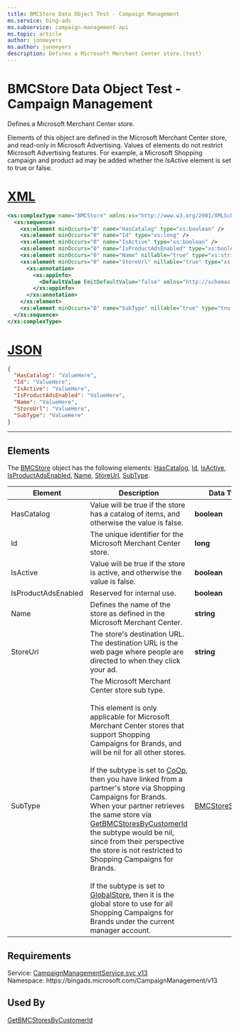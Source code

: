 ```yaml
---
title: BMCStore Data Object Test - Campaign Management
ms.service: bing-ads
ms.subservice: campaign-management-api
ms.topic: article
author: jonmeyers
ms.author: jonmeyers
description: Defines a Microsoft Merchant Center store.(test)
---
```

# BMCStore Data Object Test - Campaign Management
Defines a Microsoft Merchant Center store.

Elements of this object are defined in the Microsoft Merchant Center store, and read-only in Microsoft Advertising.  Values of elements do not restrict Microsoft Advertising features. For example, a Microsoft Shopping campaign and product ad may be added whether the *IsActive* element is set to true or false.

# [XML](#tab/xml)

```xml
<xs:complexType name="BMCStore" xmlns:xs="http://www.w3.org/2001/XMLSchema">
  <xs:sequence>
    <xs:element minOccurs="0" name="HasCatalog" type="xs:boolean" />
    <xs:element minOccurs="0" name="Id" type="xs:long" />
    <xs:element minOccurs="0" name="IsActive" type="xs:boolean" />
    <xs:element minOccurs="0" name="IsProductAdsEnabled" type="xs:boolean" />
    <xs:element minOccurs="0" name="Name" nillable="true" type="xs:string" />
    <xs:element minOccurs="0" name="StoreUrl" nillable="true" type="xs:string">
      <xs:annotation>
        <xs:appinfo>
          <DefaultValue EmitDefaultValue="false" xmlns="http://schemas.microsoft.com/2003/10/Serialization/" />
        </xs:appinfo>
      </xs:annotation>
    </xs:element>
    <xs:element minOccurs="0" name="SubType" nillable="true" type="tns:BMCStoreSubType" />
  </xs:sequence>
</xs:complexType>
```

# [JSON](#tab/json)

```json
{
  "HasCatalog": "ValueHere",
  "Id": "ValueHere",
  "IsActive": "ValueHere",
  "IsProductAdsEnabled": "ValueHere",
  "Name": "ValueHere",
  "StoreUrl": "ValueHere",
  "SubType": "ValueHere"
}
```

-----

## <a name="elements"></a>Elements

The [BMCStore](bmcstore.md) object has the following elements: [HasCatalog](#hascatalog), [Id](#id), [IsActive](#isactive), [IsProductAdsEnabled](#isproductadsenabled), [Name](#name), [StoreUrl](#storeurl), [SubType](#subtype).

|Element|Description|Data Type|
|-----------|---------------|-------------|
|<a name="hascatalog"></a>HasCatalog|Value will be true if the store has a catalog of items, and otherwise the value is false.|**boolean**|
|<a name="id"></a>Id|The unique identifier for the Microsoft Merchant Center store.|**long**|
|<a name="isactive"></a>IsActive|Value will be true if the store is active, and otherwise the value is false.|**boolean**|
|<a name="isproductadsenabled"></a>IsProductAdsEnabled|Reserved for internal use.|**boolean**|
|<a name="name"></a>Name|Defines the name of the store as defined in the Microsoft Merchant Center.|**string**|
|<a name="storeurl"></a>StoreUrl|The store's destination URL. The destination URL is the web page where people are directed to when they click your ad.|**string**|
|<a name="subtype"></a>SubType|The Microsoft Merchant Center store sub type.<br/><br/>This element is only applicable for Microsoft Merchant Center stores that support Shopping Campaigns for Brands, and will be nil for all other stores.<br/><br/>If the subtype is set to [CoOp](bmcstoresubtype.md#coop), then you have linked from a partner's store via Shopping Campaigns for Brands. When your partner retrieves the same store via [GetBMCStoresByCustomerId](getbmcstoresbycustomerid.md) the subtype would be nil, since from their perspective the store is not restricted to Shopping Campaigns for Brands.<br/><br/>If the subtype is set to [GlobalStore](bmcstoresubtype.md#globalstore), then it is the global store to use for all Shopping Campaigns for Brands under the current manager account.|[BMCStoreSubType](bmcstoresubtype.md)|

## Requirements
Service: [CampaignManagementService.svc v13](https://campaign.api.bingads.microsoft.com/Api/Advertiser/CampaignManagement/v13/CampaignManagementService.svc)  
Namespace: https\://bingads.microsoft.com/CampaignManagement/v13  

## Used By
[GetBMCStoresByCustomerId](getbmcstoresbycustomerid.md)  
